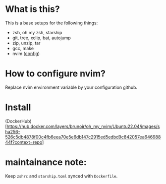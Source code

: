 # What is this?
This is a base setups for the following things:
- zsh, oh my zsh, starship 
- git, tree, xclip, bat, autojump
- zip, unzip, tar
- gcc, make
- nvim ([config](https://github.com/DerBrunoIR/nvim))

# How to configure nvim?
Replace nvim environment variable by your configuration github.

# Install
(DockerHub)[https://hub.docker.com/layers/brunoir/oh_my_nvim/Ubuntu22.04/images/sha256-526c5db4878f00c4fb6eea70e5e6db147c2915ed5edbd9c842057ea64698844f?context=repo]
# maintainance note:
Keep `zshrc` and `starship.toml` synced with `Dockerfile`.

